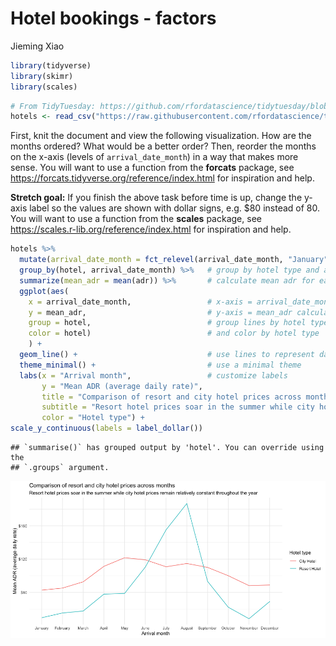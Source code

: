 Hotel bookings - factors
================
Jieming Xiao

``` r
library(tidyverse)
library(skimr)
library(scales)
```

``` r
# From TidyTuesday: https://github.com/rfordatascience/tidytuesday/blob/master/data/2020/2020-02-11/readme.md
hotels <- read_csv("https://raw.githubusercontent.com/rfordatascience/tidytuesday/master/data/2020/2020-02-11/hotels.csv")
```

First, knit the document and view the following visualization. How are
the months ordered? What would be a better order? Then, reorder the
months on the x-axis (levels of `arrival_date_month`) in a way that
makes more sense. You will want to use a function from the **forcats**
package, see <https://forcats.tidyverse.org/reference/index.html> for
inspiration and help.

**Stretch goal:** If you finish the above task before time is up, change
the y-axis label so the values are shown with dollar signs, e.g. $80
instead of 80. You will want to use a function from the **scales**
package, see <https://scales.r-lib.org/reference/index.html> for
inspiration and help.

``` r
hotels %>%
  mutate(arrival_date_month = fct_relevel(arrival_date_month, "January", "February", "March", "April", "May", "June", "July", "August", "September", "October", "November", "December")) %>%
  group_by(hotel, arrival_date_month) %>%   # group by hotel type and arrival month
  summarize(mean_adr = mean(adr)) %>%       # calculate mean adr for each group
  ggplot(aes(
    x = arrival_date_month,                 # x-axis = arrival_date_month
    y = mean_adr,                           # y-axis = mean_adr calculated above
    group = hotel,                          # group lines by hotel type
    color = hotel)                          # and color by hotel type
    ) +
  geom_line() +                             # use lines to represent data
  theme_minimal() +                         # use a minimal theme
  labs(x = "Arrival month",                 # customize labels
       y = "Mean ADR (average daily rate)",
       title = "Comparison of resort and city hotel prices across months",
       subtitle = "Resort hotel prices soar in the summer while city hotel prices remain relatively constant throughout the year",
       color = "Hotel type") +
scale_y_continuous(labels = label_dollar())
```

    ## `summarise()` has grouped output by 'hotel'. You can override using the
    ## `.groups` argument.

![](hotels-forcats_files/figure-gfm/plot-1.png)<!-- -->
